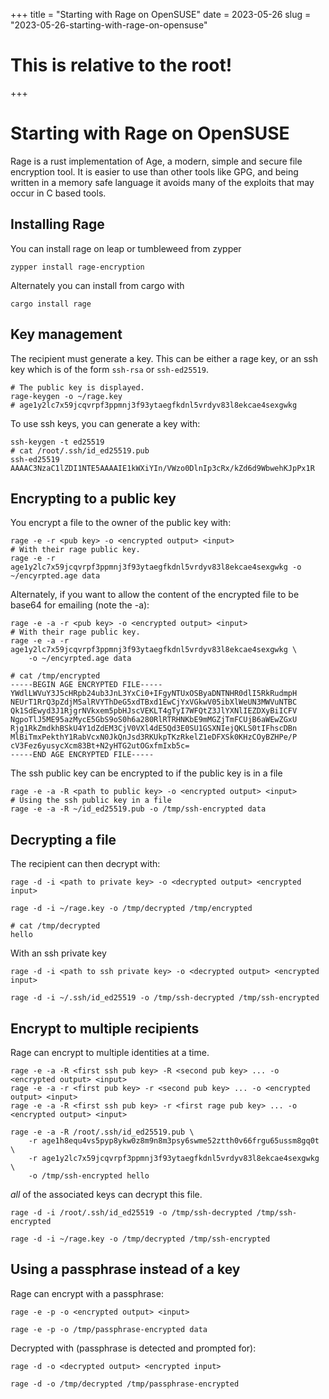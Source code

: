 +++
title = "Starting with Rage on OpenSUSE"
date = 2023-05-26
slug = "2023-05-26-starting-with-rage-on-opensuse"
# This is relative to the root!
+++
# Starting with Rage on OpenSUSE

Rage is a rust implementation of Age, a modern, simple and secure file encryption tool. It
is easier to use than other tools like GPG, and being written in a memory safe language it
avoids many of the exploits that may occur in C based tools.

## Installing Rage

You can install rage on leap or tumbleweed from zypper

    zypper install rage-encryption

Alternately you can install from cargo with

    cargo install rage

## Key management

The recipient must generate a key. This can be either a rage key, or an ssh key which is of the
form `ssh-rsa` or `ssh-ed25519`.

    # The public key is displayed.
    rage-keygen -o ~/rage.key
    # age1y2lc7x59jcqvrpf3ppmnj3f93ytaegfkdnl5vrdyv83l8ekcae4sexgwkg

To use ssh keys, you can generate a key with:

    ssh-keygen -t ed25519
    # cat /root/.ssh/id_ed25519.pub
    ssh-ed25519 AAAAC3NzaC1lZDI1NTE5AAAAIE1kWXiYIn/VWzo0DlnIp3cRx/kZd6d9WbwehKJpPx1R

## Encrypting to a public key

You encrypt a file to the owner of the public key with:

    rage -e -r <pub key> -o <encrypted output> <input>
    # With their rage public key.
    rage -e -r age1y2lc7x59jcqvrpf3ppmnj3f93ytaegfkdnl5vrdyv83l8ekcae4sexgwkg -o ~/encyrpted.age data

Alternately, if you want to allow the content of the encrypted file to be base64 for emailing (note the -a):

    rage -e -a -r <pub key> -o <encrypted output> <input>
    # With their rage public key.
    rage -e -a -r age1y2lc7x59jcqvrpf3ppmnj3f93ytaegfkdnl5vrdyv83l8ekcae4sexgwkg \
        -o ~/encyrpted.age data

    # cat /tmp/encrypted
    -----BEGIN AGE ENCRYPTED FILE-----
    YWdlLWVuY3J5cHRpb24ub3JnL3YxCi0+IFgyNTUxOSByaDNTNHR0dlI5RkRudmpH
    NEUrT1RrQ3pZdjM5alRVYThDeG5xdTBxd1EwCjYxVGkwV05ibXlWeUN3MWVuNTBC
    Qk1SdEwyd3J1RjgrNVkxem5pbHJscVEKLT4gTyI7WFQtZ3JlYXNlIEZDXyBiICFV
    NgpoTlJ5ME95azMycE5GbS9oS0h6a280RlRTRHNKbE9mMGZjTmFCUjB6aWEwZGxU
    Rjg1RkZmdkhBSkU4Y1dZdEM3CjV0VXl4dE5Qd3E0SU1GSXNIejQKLS0tIFhscDBn
    MlBiTmxPekthY1RabVcxN0JkQnJsd3RKUkpTKzRkelZ1eDFXSk0KHzCOyBZHPe/P
    cV3Fez6yusycXcm83Bt+N2yHTG2utOGxfmIxb5c=
    -----END AGE ENCRYPTED FILE-----

The ssh public key can be encrypted to if the public key is in a file

    rage -e -a -R <path to public key> -o <encrypted output> <input>
    # Using the ssh public key in a file
    rage -e -a -R ~/id_ed25519.pub -o /tmp/ssh-encrypted data

## Decrypting a file

The recipient can then decrypt with:

    rage -d -i <path to private key> -o <decrypted output> <encrypted input>

    rage -d -i ~/rage.key -o /tmp/decrypted /tmp/encrypted

    # cat /tmp/decrypted
    hello

With an ssh private key

    rage -d -i <path to ssh private key> -o <decrypted output> <encrypted input>

    rage -d -i ~/.ssh/id_ed25519 -o /tmp/ssh-decrypted /tmp/ssh-encrypted

## Encrypt to multiple recipients

Rage can encrypt to multiple identities at a time.

    rage -e -a -R <first ssh pub key> -R <second pub key> ... -o <encrypted output> <input>
    rage -e -a -r <first pub key> -r <second pub key> ... -o <encrypted output> <input>
    rage -e -a -R <first ssh pub key> -r <first rage pub key> ... -o <encrypted output> <input>

    rage -e -a -R /root/.ssh/id_ed25519.pub \
        -r age1h8equ4vs5pyp8ykw0z8m9n8m3psy6swme52ztth0v66frgu65ussm8gq0t \
        -r age1y2lc7x59jcqvrpf3ppmnj3f93ytaegfkdnl5vrdyv83l8ekcae4sexgwkg \
        -o /tmp/ssh-encrypted hello

*all* of the associated keys can decrypt this file.

    rage -d -i /root/.ssh/id_ed25519 -o /tmp/ssh-decrypted /tmp/ssh-encrypted

    rage -d -i ~/rage.key -o /tmp/decrypted /tmp/ssh-encrypted

## Using a passphrase instead of a key

Rage can encrypt with a passphrase:

    rage -e -p -o <encrypted output> <input>

    rage -e -p -o /tmp/passphrase-encrypted data

Decrypted with (passphrase is detected and prompted for):

    rage -d -o <decrypted output> <encrypted input> 

    rage -d -o /tmp/decrypted /tmp/passphrase-encrypted


